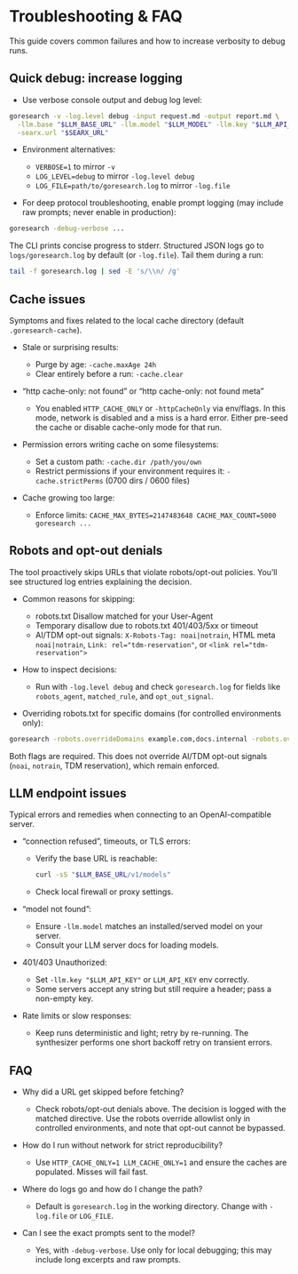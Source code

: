 # Troubleshooting & FAQ

This guide covers common failures and how to increase verbosity to debug runs.

## Quick debug: increase logging

- Use verbose console output and debug log level:

```bash
goresearch -v -log.level debug -input request.md -output report.md \
  -llm.base "$LLM_BASE_URL" -llm.model "$LLM_MODEL" -llm.key "$LLM_API_KEY" \
  -searx.url "$SEARX_URL"
```

- Environment alternatives:
  - `VERBOSE=1` to mirror `-v`
  - `LOG_LEVEL=debug` to mirror `-log.level debug`
  - `LOG_FILE=path/to/goresearch.log` to mirror `-log.file`

- For deep protocol troubleshooting, enable prompt logging (may include raw prompts; never enable in production):

```bash
goresearch -debug-verbose ...
```

The CLI prints concise progress to stderr. Structured JSON logs go to `logs/goresearch.log` by default (or `-log.file`). Tail them during a run:

```bash
tail -f goresearch.log | sed -E 's/\\n/ /g'
```

## Cache issues

Symptoms and fixes related to the local cache directory (default `.goresearch-cache`).

- Stale or surprising results:
  - Purge by age: `-cache.maxAge 24h`
  - Clear entirely before a run: `-cache.clear`

- “http cache-only: not found” or “http cache-only: not found meta”
  - You enabled `HTTP_CACHE_ONLY` or `-httpCacheOnly` via env/flags. In this mode, network is disabled and a miss is a hard error. Either pre-seed the cache or disable cache-only mode for that run.

- Permission errors writing cache on some filesystems:
  - Set a custom path: `-cache.dir /path/you/own`
  - Restrict permissions if your environment requires it: `-cache.strictPerms` (0700 dirs / 0600 files)

- Cache growing too large:
  - Enforce limits: `CACHE_MAX_BYTES=2147483648 CACHE_MAX_COUNT=5000 goresearch ...`

## Robots and opt-out denials

The tool proactively skips URLs that violate robots/opt-out policies. You’ll see structured log entries explaining the decision.

- Common reasons for skipping:
  - robots.txt Disallow matched for your User-Agent
  - Temporary disallow due to robots.txt 401/403/5xx or timeout
  - AI/TDM opt-out signals: `X-Robots-Tag: noai|notrain`, HTML meta `noai|notrain`, `Link: rel="tdm-reservation"`, or `<link rel="tdm-reservation">`

- How to inspect decisions:
  - Run with `-log.level debug` and check `goresearch.log` for fields like `robots_agent`, `matched_rule`, and `opt_out_signal`.

- Overriding robots.txt for specific domains (for controlled environments only):

```bash
goresearch -robots.overrideDomains example.com,docs.internal -robots.overrideConfirm ...
```

Both flags are required. This does not override AI/TDM opt-out signals (`noai`, `notrain`, TDM reservation), which remain enforced.

## LLM endpoint issues

Typical errors and remedies when connecting to an OpenAI-compatible server.

- “connection refused”, timeouts, or TLS errors:
  - Verify the base URL is reachable:
    ```bash
    curl -sS "$LLM_BASE_URL/v1/models"
    ```
  - Check local firewall or proxy settings.

- “model not found”:
  - Ensure `-llm.model` matches an installed/served model on your server.
  - Consult your LLM server docs for loading models.

- 401/403 Unauthorized:
  - Set `-llm.key "$LLM_API_KEY"` or `LLM_API_KEY` env correctly.
  - Some servers accept any string but still require a header; pass a non-empty key.

- Rate limits or slow responses:
  - Keep runs deterministic and light; retry by re-running. The synthesizer performs one short backoff retry on transient errors.

## FAQ

- Why did a URL get skipped before fetching?
  - Check robots/opt-out denials above. The decision is logged with the matched directive. Use the robots override allowlist only in controlled environments, and note that opt-out cannot be bypassed.

- How do I run without network for strict reproducibility?
  - Use `HTTP_CACHE_ONLY=1 LLM_CACHE_ONLY=1` and ensure the caches are populated. Misses will fail fast.

- Where do logs go and how do I change the path?
  - Default is `goresearch.log` in the working directory. Change with `-log.file` or `LOG_FILE`.

- Can I see the exact prompts sent to the model?
  - Yes, with `-debug-verbose`. Use only for local debugging; this may include long excerpts and raw prompts.
